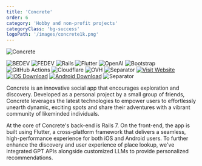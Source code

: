 ```yaml
---
title: 'Concrete'
order: 6
category: 'Hobby and non-profit projects'
categoryClass: 'bg-success'
logoPath: '/images/concrete1k.png'
---
```


![Concrete](/images/concrete_ad_1.jpeg#portfolio-image)

![BEDEV](https://img.shields.io/badge/Back_End_Development-red?style=for-the-badge&logoColor=white#portfolio-badge)
![FEDEV](https://img.shields.io/badge/Front_End_Development-green?style=for-the-badge&logoColor=white#portfolio-badge)
![Rails](https://img.shields.io/badge/rails-%23CC0000.svg?style=for-the-badge&logo=ruby-on-rails&logoColor=white#portfolio-badge)
![Flutter](https://img.shields.io/badge/flutter-%2320232a.svg?style=for-the-badge&logo=flutter&logoColor=%2361DAFB#portfolio-badge)
![OpenAI](https://img.shields.io/badge/openai-%234511FA.svg?style=for-the-badge&logo=openai&logoColor=white#portfolio-badge)
![Bootstrap](https://img.shields.io/badge/bootstrap-%238511FA.svg?style=for-the-badge&logo=bootstrap&logoColor=white#portfolio-badge)
![GitHub Actions](https://img.shields.io/badge/actions-%232671E5.svg?style=for-the-badge&logo=githubactions&logoColor=white#portfolio-badge)
![Cloudflare](https://img.shields.io/badge/Cloudflare-F38020?style=for-the-badge&logo=Cloudflare&logoColor=white#portfolio-badge)
![OVH](https://img.shields.io/badge/ovh-%23123F6D.svg?style=for-the-badge&logo=ovh&logoColor=#123F6D#portfolio-badge)
![Separator](#portfolio-separator)
[![Visit Website](https://img.shields.io/badge/🔗-CONCRETE_WEBSITE-10102b.svg?style=for-the-badge#portfolio-badge)](https://www.concrete.town)
[![iOS Download](https://img.shields.io/badge/↓-IOS_DOWNLOAD-0D96F6.svg?style=for-the-badge#portfolio-badge)](https://www.concrete.town/ios)
[![Android Download](https://img.shields.io/badge/↓-ANDROID_DOWNLOAD-3DDC84.svg?style=for-the-badge#portfolio-badge)](https://www.concrete.town/android)
![Separator](#portfolio-separator)

Concrete is an innovative social app that encourages exploration and discovery. Developed as a personal project by a small group of friends, Concrete leverages the latest technologies to empower users to effortlessly unearth dynamic, exciting spots and share their adventures with a vibrant community of likeminded individuals.

At the core of Concrete's back-end is Rails 7. On the front-end, the app is built using Flutter, a cross-platform framework that delivers a seamless, high-performance experience for both iOS and Android users. To further enhance the discovery and user experience of place lookup, we've integrated GPT APIs alongside customized LLMs to provide personalized recommendations.
